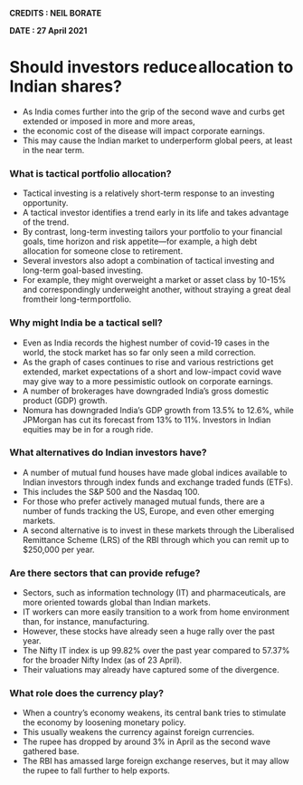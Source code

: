 **CREDITS : NEIL BORATE**

**DATE : 27 April 2021**

# Should investors reduce allocation to Indian shares?
- As India comes further into the grip of the second wave and curbs get extended or imposed in more and more areas,
- the economic cost of the disease will impact corporate earnings.
- This may cause the Indian market to underperform global peers, at least in the near term.

### What is tactical portfolio allocation?
- Tactical investing is a relatively short-term response to an investing opportunity.
- A tactical investor identifies a trend early in its life and takes advantage of the trend.
- By contrast, long-term investing tailors your portfolio to your financial goals, time horizon and risk appetite—for example, a high debt allocation for someone close to retirement.
- Several investors also adopt a combination of tactical investing and long-term goal-based investing.
- For example, they might overweight a market or asset class by 10-15% and correspondingly underweight another, without straying a great deal from their long-term portfolio.


### Why might India be a tactical sell?
- Even as India records the highest number of covid-19 cases in the world, the stock market has so far only seen a mild correction.
- As the graph of cases continues to rise and various restrictions get extended, market expectations of a short and low-impact covid wave may give way to a more pessimistic outlook on corporate earnings.
- A number of brokerages have downgraded India’s gross domestic product (GDP) growth.
- Nomura has downgraded India’s GDP growth from 13.5% to 12.6%, while JPMorgan has cut its forecast from 13% to 11%. Investors in Indian equities may be in for a rough ride.

### What alternatives do Indian investors have?
- A number of mutual fund houses have made global indices available to Indian investors through index funds and exchange traded funds (ETFs).
- This includes the S&P 500 and the Nasdaq 100.
- For those who prefer actively managed mutual funds, there are a number of funds tracking the US, Europe, and even other emerging markets.
- A second alternative is to invest in these markets through the Liberalised Remittance Scheme (LRS) of the RBI through which you can remit up to $250,000 per year.

### Are there sectors that can provide refuge?
- Sectors, such as information technology (IT) and pharmaceuticals, are more oriented towards global than Indian markets.
- IT workers can more easily transition to a work from home environment than, for instance, manufacturing.
- However, these stocks have already seen a huge rally over the past year.
- The Nifty IT index is up 99.82% over the past year compared to 57.37% for the broader Nifty Index (as of 23 April).
- Their valuations may already have captured some of the divergence.

### What role does the currency play?
- When a country’s economy weakens, its central bank tries to stimulate the economy by loosening monetary policy.
- This usually weakens the currency against foreign currencies.
- The rupee has dropped by around 3% in April as the second wave gathered base.
- The RBI has amassed large foreign exchange reserves, but it may allow the rupee to fall further to help exports.
